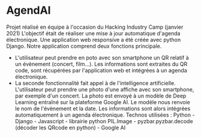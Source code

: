 # AgendAI
Projet réalisé en équipe à l'occasion du Hacking Industry Camp (janvier 2021)
L'objectif était de réaliser une mise à jour automatique d'agenda électronique. Une application web responsive a été créée avec python Django. Notre application comprend deux fonctions principale. 
* L'utilisateur peut prendre en poto avec son smartphone un QR relatif à un évènement (concert, film...). Les informations sont extraites du QR code, sont récupérées par l'application web et intégrées à un agenda électronique. 
* La seconde fonctionnalité fait appel à de l'intelligence artificielle. L'utilisateur peut prendre une photo d'une affiche avec son smartphone, par exemple d'un concert. La photo est envoyé à un modèle de Deep Learning entraîné sur la plateforme Google AI. Le modèle nous renvoie le nom de l'évènement et la date. Les informations sont alors intégrées automatiquement à un agenda électronique.
Technos utilisées : Python - Django - Javascript - librairie python PIL.Image - pyzbar.pyzbar.decode (décoder les QRcode en python) - Google AI
